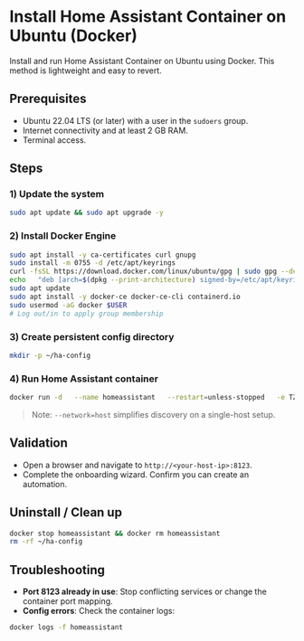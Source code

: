 # Install Home Assistant Container on Ubuntu (Docker)

Install and run Home Assistant Container on Ubuntu using Docker. This method is lightweight and easy to revert.

## Prerequisites
- Ubuntu 22.04 LTS (or later) with a user in the `sudoers` group.
- Internet connectivity and at least 2 GB RAM.
- Terminal access.

## Steps

### 1) Update the system
```bash
sudo apt update && sudo apt upgrade -y
```

### 2) Install Docker Engine
```bash
sudo apt install -y ca-certificates curl gnupg
sudo install -m 0755 -d /etc/apt/keyrings
curl -fsSL https://download.docker.com/linux/ubuntu/gpg | sudo gpg --dearmor -o /etc/apt/keyrings/docker.gpg
echo   "deb [arch=$(dpkg --print-architecture) signed-by=/etc/apt/keyrings/docker.gpg] https://download.docker.com/linux/ubuntu   $(. /etc/os-release && echo $VERSION_CODENAME) stable" | sudo tee /etc/apt/sources.list.d/docker.list > /dev/null
sudo apt update
sudo apt install -y docker-ce docker-ce-cli containerd.io
sudo usermod -aG docker $USER
# Log out/in to apply group membership
```

### 3) Create persistent config directory
```bash
mkdir -p ~/ha-config
```

### 4) Run Home Assistant container
```bash
docker run -d   --name homeassistant   --restart=unless-stopped   -e TZ=Europe/London   -v ~/ha-config:/config   --network=host   ghcr.io/home-assistant/home-assistant:stable
```

> Note: `--network=host` simplifies discovery on a single-host setup.

## Validation
- Open a browser and navigate to `http://<your-host-ip>:8123`.
- Complete the onboarding wizard. Confirm you can create an automation.

## Uninstall / Clean up
```bash
docker stop homeassistant && docker rm homeassistant
rm -rf ~/ha-config
```

## Troubleshooting
- **Port 8123 already in use**: Stop conflicting services or change the container port mapping.
- **Config errors**: Check the container logs:
```bash
docker logs -f homeassistant
```
